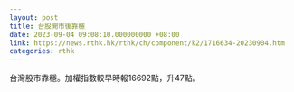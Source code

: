 ```yaml
---
layout: post
title: 台股開市後靠穩
date: 2023-09-04 09:08:10.000000000 +08:00
link: https://news.rthk.hk/rthk/ch/component/k2/1716634-20230904.htm
categories: rthk
---
```


台灣股市靠穩。加權指數較早時報16692點，升47點。
